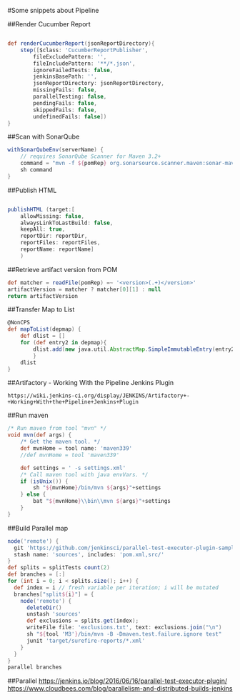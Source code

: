 #Some snippets about Pipeline

##Render Cucumber Report

```groovy

def renderCucumberReport(jsonReportDirectory){ 
	step([$class: 'CucumberReportPublisher',    
		fileExcludePattern: '',    
		fileIncludePattern: '**/*.json',    
		ignoreFailedTests: false,    
		jenkinsBasePath: '',    
		jsonReportDirectory: jsonReportDirectory,    
		missingFails: false,    
		parallelTesting: false,    
		pendingFails: false,    
		skippedFails: false,    
		undefinedFails: false])
}

```
##Scan with SonarQube

```groovy
withSonarQubeEnv(serverName) {      
	// requires SonarQube Scanner for Maven 3.2+      
	command = "mvn -f ${pomRep} org.sonarsource.scanner.maven:sonar-maven-plugin:3.2:sonar"      
	sh command    
}
```

##Publish HTML

```groovy

publishHTML (target:[
	allowMissing: false,
	alwaysLinkToLastBuild: false,
	keepAll: true,
	reportDir: reportDir,
	reportFiles: reportFiles,
	reportName: reportName]
	)
```

##Retrieve artifact version from POM

```groovy
def matcher = readFile(pomRep) =~ '<version>(.+)</version>'
artifactVersion = matcher ? matcher[0][1] : null
return artifactVersion
```

##Transfer Map to List

```groovy
@NonCPS
def mapToList(depmap) {
	def dlist = []
	for (def entry2 in depmap){
		dlist.add(new java.util.AbstractMap.SimpleImmutableEntry(entry2.key, entry2.value))
		}
	dlist
}
```
##Artifactory - Working With the Pipeline Jenkins Plugin
```
https://wiki.jenkins-ci.org/display/JENKINS/Artifactory+-+Working+With+the+Pipeline+Jenkins+Plugin
```

##Run maven
```groovy
/* Run maven from tool "mvn" */
void mvn(def args) {
    /* Get the maven tool. */
    def mvnHome = tool name: 'maven339'
    //def mvnHome = tool 'maven339'

    def settings = ' -s settings.xml'
    /* Call maven tool with java envVars. */
    if (isUnix()) {
        sh "${mvnHome}/bin/mvn ${args}"+settings
    } else {
        bat "${mvnHome}\\bin\\mvn ${args}"+settings
    }
}
```

##Build Parallel map
```groovy
node('remote') {
  git 'https://github.com/jenkinsci/parallel-test-executor-plugin-sample.git'
  stash name: 'sources', includes: 'pom.xml,src/'
}
def splits = splitTests count(2)
def branches = [:]
for (int i = 0; i < splits.size(); i++) {
  def index = i // fresh variable per iteration; i will be mutated
  branches["split${i}"] = {
    node('remote') {
      deleteDir()
      unstash 'sources'
      def exclusions = splits.get(index);
      writeFile file: 'exclusions.txt', text: exclusions.join("\n")
      sh "${tool 'M3'}/bin/mvn -B -Dmaven.test.failure.ignore test"
      junit 'target/surefire-reports/*.xml'
    }
  }
}
parallel branches
```
##Parallel 
https://jenkins.io/blog/2016/06/16/parallel-test-executor-plugin/
https://www.cloudbees.com/blog/parallelism-and-distributed-builds-jenkins
